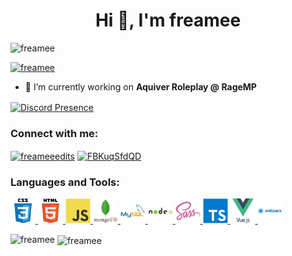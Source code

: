 <h1 align="center">Hi 👋, I'm freamee</h1>
<p align="left"> <img src="https://komarev.com/ghpvc/?username=freamee&label=Profile%20views&color=0e75b6&style=flat" alt="freamee" /> </p>

<p align="left"> <a href="https://github.com/ryo-ma/github-profile-trophy"><img src="https://github-profile-trophy.vercel.app/?username=freamee" alt="freamee" /></a> </p>

- 🔭 I’m currently working on **Aquiver Roleplay @ RageMP**

<a href="https://discord.com/users/290131759159443457" rel="nofollow">
      <img src="https://camo.githubusercontent.com/c00a695c6fc46cec8c78ac9f98ecd92cab23aa2f049adf2bbab71a124b7fbf76/68747470733a2f2f6c616e796172642d70726f66696c652d726561646d652e76657263656c2e6170702f6170692f3239303133313735393135393434333435373f69646c654d6573736167653d50726f6261626c79253230646f696e67253230736f6d657468696e67253230656c73652e2e2e" alt="Discord Presence" align="center" data-canonical-src="https://lanyard-profile-readme.vercel.app/api/290131759159443457?idleMessage=Probably%20doing%20something%20else..." style="max-width: 100%;">
   </a>

<h3 align="left">Connect with me:</h3>
<p align="left">
<a href="https://www.youtube.com/c/freameeedits" target="blank"><img align="center" src="https://raw.githubusercontent.com/rahuldkjain/github-profile-readme-generator/master/src/images/icons/Social/youtube.svg" alt="freameeedits" height="30" width="40" /></a>
<a href="https://discord.gg/FBKuqSfdQD" target="blank"><img align="center" src="https://raw.githubusercontent.com/rahuldkjain/github-profile-readme-generator/master/src/images/icons/Social/discord.svg" alt="FBKuqSfdQD" height="30" width="40" /></a>
</p>

<h3 align="left">Languages and Tools:</h3>
<p align="left"> <a href="https://www.w3schools.com/css/" target="_blank" rel="noreferrer"> <img src="https://raw.githubusercontent.com/devicons/devicon/master/icons/css3/css3-original-wordmark.svg" alt="css3" width="40" height="40"/> </a> <a href="https://www.w3.org/html/" target="_blank" rel="noreferrer"> <img src="https://raw.githubusercontent.com/devicons/devicon/master/icons/html5/html5-original-wordmark.svg" alt="html5" width="40" height="40"/> </a> <a href="https://developer.mozilla.org/en-US/docs/Web/JavaScript" target="_blank" rel="noreferrer"> <img src="https://raw.githubusercontent.com/devicons/devicon/master/icons/javascript/javascript-original.svg" alt="javascript" width="40" height="40"/> </a> <a href="https://www.mongodb.com/" target="_blank" rel="noreferrer"> <img src="https://raw.githubusercontent.com/devicons/devicon/master/icons/mongodb/mongodb-original-wordmark.svg" alt="mongodb" width="40" height="40"/> </a> <a href="https://www.mysql.com/" target="_blank" rel="noreferrer"> <img src="https://raw.githubusercontent.com/devicons/devicon/master/icons/mysql/mysql-original-wordmark.svg" alt="mysql" width="40" height="40"/> </a> <a href="https://nodejs.org" target="_blank" rel="noreferrer"> <img src="https://raw.githubusercontent.com/devicons/devicon/master/icons/nodejs/nodejs-original-wordmark.svg" alt="nodejs" width="40" height="40"/> </a> <a href="https://sass-lang.com" target="_blank" rel="noreferrer"> <img src="https://raw.githubusercontent.com/devicons/devicon/master/icons/sass/sass-original.svg" alt="sass" width="40" height="40"/> </a> <a href="https://www.typescriptlang.org/" target="_blank" rel="noreferrer"> <img src="https://raw.githubusercontent.com/devicons/devicon/master/icons/typescript/typescript-original.svg" alt="typescript" width="40" height="40"/> </a> <a href="https://vuejs.org/" target="_blank" rel="noreferrer"> <img src="https://raw.githubusercontent.com/devicons/devicon/master/icons/vuejs/vuejs-original-wordmark.svg" alt="vuejs" width="40" height="40"/> </a> <a href="https://webpack.js.org" target="_blank" rel="noreferrer"> <img src="https://raw.githubusercontent.com/devicons/devicon/d00d0969292a6569d45b06d3f350f463a0107b0d/icons/webpack/webpack-original-wordmark.svg" alt="webpack" width="40" height="40"/> </a> </p>

<p><img align="left" src="https://github-readme-stats.vercel.app/api/top-langs?username=freamee&show_icons=true&locale=en&layout=compact" alt="freamee" /></p>

<p>&nbsp;<img align="center" src="https://github-readme-stats.vercel.app/api?username=freamee&show_icons=true&locale=en" alt="freamee" /></p>
